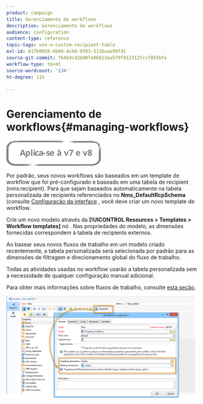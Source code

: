 ```yaml
---
product: campaign
title: Gerenciamento de workflows
description: Gerenciamento de workflows
audience: configuration
content-type: reference
topic-tags: use-a-custom-recipient-table
exl-id: 617b0050-6b04-4c68-9f63-511baae99f41
source-git-commit: fb4b4c42b907e86813ea570f912312fccf893bfe
workflow-type: tm+mt
source-wordcount: '134'
ht-degree: 11%

---
```


# Gerenciamento de workflows{#managing-workflows}

![](../../assets/common.svg)

Por padrão, seus novos workflows são baseados em um template de workflow que foi pré-configurado e baseado em uma tabela de recipient (nms:recipient). Para que sejam baseados automaticamente na tabela personalizada de recipients referenciados no **Nms_DefaultRcpSchema** (consulte [Configuração da interface](../../configuration/using/configuring-the-interface.md) , você deve criar um novo template de workflow.

Crie um novo modelo através da **[!UICONTROL Resources > Templates > Workflow templates]** nó . Nas propriedades do modelo, as dimensões fornecidas correspondem à tabela de recipients externos.

Ao basear seus novos fluxos de trabalho em um modelo criado recentemente, a tabela personalizada será selecionada por padrão para as dimensões de filtragem e direcionamento global do fluxo de trabalho.

Todas as atividades usadas no workflow usarão a tabela personalizada sem a necessidade de qualquer configuração manual adicional.

Para obter mais informações sobre fluxos de trabalho, consulte [esta seção](../../workflow/using/about-workflows.md).

![](assets/cfg_external_table_workflow.png)
